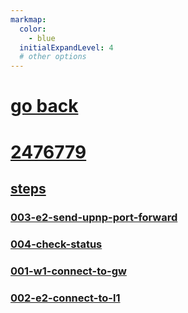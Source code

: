 ```yaml
---
markmap:
  color:
    - blue
  initialExpandLevel: 4
  # other options
---
```


# [go back](../index.html)
# [2476779](2476779/index.html)
## [steps](2476779/steps/index.html)
### [003-e2-send-upnp-port-forward](2476779/steps/003-e2-send-upnp-port-forward/index.html)
### [004-check-status](2476779/steps/004-check-status/index.html)
### [001-w1-connect-to-gw](2476779/steps/001-w1-connect-to-gw/index.html)
### [002-e2-connect-to-l1](2476779/steps/002-e2-connect-to-l1/index.html)
